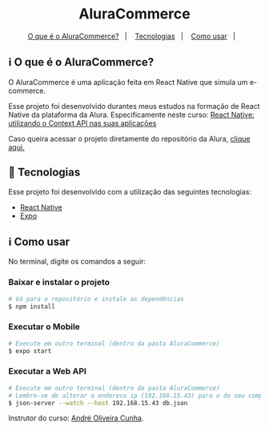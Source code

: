 <h1 align="center"> 
	AluraCommerce
</h1>

<p align="center">
  <a href="#information_source-o-que-é-o-aluracommerce">O que é o AluraCommerce?</a>&nbsp;&nbsp;&nbsp;|&nbsp;&nbsp;&nbsp;
  <a href="#rocket-Tecnologias">Tecnologias</a>&nbsp;&nbsp;&nbsp;|&nbsp;&nbsp;&nbsp;
  <a href="#information_source-como-usar">Como usar</a>&nbsp;&nbsp;&nbsp;|&nbsp;&nbsp;&nbsp;
</p>

## :information_source: O que é o AluraCommerce?

O AluraCommerce é uma aplicação feita em React Native que simula um e-commerce.

Esse projeto foi desenvolvido durantes meus estudos na formação de React Native da plataforma da Alura. Especificamente neste curso:
<a href="https://www.alura.com.br/curso-online-react-native-context-api-aplicacoes">React Native: utilizando o Context API nas suas aplicações</a>

Caso queira acessar o projeto diretamente do repositório da Alura, <a href="https://github.com/alura-cursos/react-native-context-api/tree/projeto-final">clique aqui.</a>


## :rocket: Tecnologias

Esse projeto foi desenvolvido com a utilização das seguintes tecnologias:
- [React Native][rn]
- [Expo][expo]

## :information_source: Como usar
No terminal, digite os comandos a seguir:

### Baixar e instalar o projeto

```bash
# Vá para o repositório e instale as dependências
$ npm install
```

### Executar o Mobile

```bash
# Execute em outro terminal (dentro da pasta AluraCommerce)
$ expo start
```

### Executar a Web API

```bash
# Execute em outro terminal (dentro da pasta AluraCommerce)
# Lembre-se de alterar o endereco ip (192.168.15.43) para o do seu computador!!
$ json-server --watch --host 192.168.15.43 db.json
```


Instrutor do curso: [André Oliveira Cunha](https://www.linkedin.com/in/andr%C3%A9-oliveira-cunha-b26b3a156/). 

[nodejs]: https://nodejs.org/
[expo]: https://docs.expo.dev/
[rn]: https://facebook.github.io/react-native/